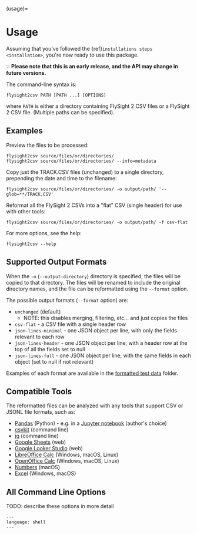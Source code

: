 (usage)=

# Usage

Assuming that you've followed the {ref}`installations steps <installation>`, you're now ready to use this package.

💡 **Please note that this is an early release, and the API may change in future versions.**

The command-line syntax is:

```shell
flysight2csv PATH [PATH ...] [OPTIONS]
```

where `PATH` is either a directory containing FlySight 2 CSV files or a FlySight 2 CSV file. (Multiple paths can be
specified).

## Examples

Preview the files to be processed:

```shell
flysight2csv source/files/or/directories/
flysight2csv source/files/or/directories/ --info=metadata
```

Copy just the TRACK.CSV files (unchanged) to a single directory, prepending the date and time to the filename:

```shell
flysight2csv source/files/or/directories/ -o output/path/ '--glob=**/TRACK.CSV'
```

Reformat all the FlySight 2 CSVs into a "flat" CSV (single header) for use with other tools:

```shell
flysight2csv source/files/or/directories/ -o output/path/ -f csv-flat
```

For more options, see the help:

```shell
flysight2csv --help
```

## Supported Output Formats

When the `-o` (`--output-directory`) directory is specified, the files will be copied to that directory. The files will
be renamed to include the original directory names, and the file can be reformatted using the `--format` option.

The possible output formats (`--format` option) are:

- `unchanged` (default)
  - NOTE: this disables merging, filtering, etc... and just copies the files
- `csv-flat` - a CSV file with a single header row
- `json-lines-minimal` - one JSON object per line, with only the fields relevant to each row
- `json-lines-header` - one JSON object per line, with a header row at the top of all the fields set to null
- `json-lines-full` - one JSON object per line, with the same fields in each object (set to null if not relevant)

Examples of each format are available in
the [formatted test data](https://github.com/yoleg/flysight2csv/tree/main/tests/data/formatted/expected) folder.

## Compatible Tools

The reformatted files can be analyzed with any tools that support CSV or JSONL file formats, such as:

- [Pandas](https://pandas.pydata.org/) (Python) - e.g. in a [Jupyter notebook](https://jupyter.org/) (author's choice)
- [csvkit](https://csvkit.readthedocs.io/) (command line)
- [jq](https://stedolan.github.io/jq/) (command line)
- [Google Sheets](https://sheets.google.com/) (web)
- [Google Looker Studio](https://lookerstudio.google.com/) (web)
- [LibreOffice Calc](https://www.libreoffice.org/discover/calc/) (Windows, macOS, Linux)
- [OpenOffice Calc](https://www.openoffice.org/product/calc.html) (Windows, macOS, Linux)
- [Numbers](https://www.apple.com/numbers/) (macOS)
- [Excel](https://www.microsoft.com/en-us/microsoft-365/excel) (Windows, macOS)

## All Command Line Options

TODO: describe these options in more detail

```{literalinclude} ../tests/data/cli_expected/help.txt
---
language: shell
---
```
